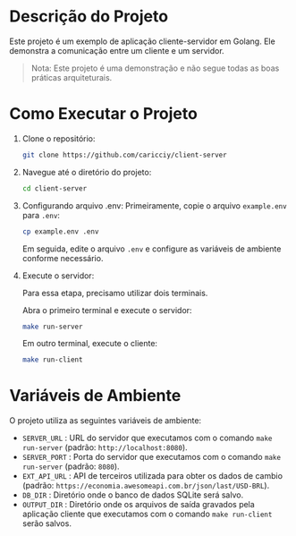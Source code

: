 # Descrição do Projeto
Este projeto é um exemplo de aplicação cliente-servidor em Golang. 
Ele demonstra a comunicação entre um cliente e um servidor.

>Nota: Este projeto é uma demonstração e não segue todas as boas práticas arquiteturais.

# Como Executar o Projeto
1. Clone o repositório:
   ```sh
   git clone https://github.com/caricciy/client-server
   ```

2. Navegue até o diretório do projeto:
   ```sh
   cd client-server
   ```

3. Configurando arquivo .env:
    Primeiramente, copie o arquivo `example.env` para `.env`:
    ```sh
    cp example.env .env
    ```
    Em seguida, edite o arquivo `.env` e configure as variáveis de ambiente conforme necessário.

3. Execute o servidor:

    Para essa etapa, precisamo utilizar dois terminais.

    Abra o primeiro terminal e execute o servidor:
    ```sh
    make run-server
    ```
    Em outro terminal, execute o cliente:

    ```sh
    make run-client
    ```

# Variáveis de Ambiente

O projeto utiliza as seguintes variáveis de ambiente:

- `SERVER_URL` : URL do servidor que executamos com o comando `make run-server` (padrão: `http://localhost:8080`).
- `SERVER_PORT` : Porta do servidor que executamos com o comando `make run-server` (padrão: `8080`).
- `EXT_API_URL` : API de terceiros utilizada para obter os dados de cambio (padrão: `https://economia.awesomeapi.com.br/json/last/USD-BRL`).
- `DB_DIR` : Diretório onde o banco de dados SQLite será salvo.
- `OUTPUT_DIR` : Diretório onde os arquivos de saída gravados pela aplicação cliente que executamos com o comando `make run-client` serão salvos.
